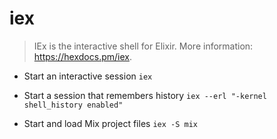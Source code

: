 # iex
> IEx is the interactive shell for Elixir.
> More information: <https://hexdocs.pm/iex>.

- Start an interactive session
`iex`

- Start a session that remembers history
`iex --erl "-kernel shell_history enabled"`

- Start and load Mix project files
`iex -S mix`
